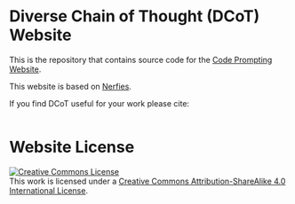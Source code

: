 # Diverse Chain of Thought (DCoT) Website

This is the repository that contains source code for the [Code Prompting Website](https://haritzpuerto.github.io/code-prompting/).

This website is based on [Nerfies](https://nerfies.github.io).

If you find DCoT useful for your work please cite:
```

```

# Website License
<a rel="license" href="http://creativecommons.org/licenses/by-sa/4.0/"><img alt="Creative Commons License" style="border-width:0" src="https://i.creativecommons.org/l/by-sa/4.0/88x31.png" /></a><br />This work is licensed under a <a rel="license" href="http://creativecommons.org/licenses/by-sa/4.0/">Creative Commons Attribution-ShareAlike 4.0 International License</a>.
